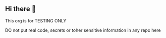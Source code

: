 ## Hi there 👋

This org is for TESTING ONLY

DO not put real code, secrets or toher sensitive information in any repo here
